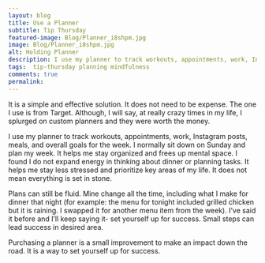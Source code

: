 ```yaml
---
layout: blog
title: Use a Planner
subtitle: Tip Thursday
featured-image: Blog/Planner_i8shpm.jpg
image: Blog/Planner_i8shpm.jpg
alt: Holding Planner
description: I use my planner to track workouts, appointments, work, Instagram posts, meals, and overall goals for the week. I normally sit down on Sunday and plan my week. It helps me stay organized and frees up mental space.
tags:  tip-thursday planning mindfulness
comments: true
permalink:
---
```

It is a simple and effective solution. It does not need to be expense. The one I use is from Target. Although, I will say, at really crazy times in my life, I splurged on custom planners and they were worth the money.

I use my planner to track workouts, appointments, work, Instagram posts, meals, and overall goals for the week. I normally sit down on Sunday and plan my week. It helps me stay organized and frees up mental space. I found I do not expand energy in thinking about dinner or planning tasks. It helps me stay less stressed and prioritize key areas of my life. It does not mean everything is set in stone.

Plans can still be fluid. Mine change all the time, including what I make for dinner that night (for example: the menu for tonight included grilled chicken but it is raining. I swapped it for another menu item from the week). I’ve said it before and I’ll keep saying it- set yourself up for success. Small steps can lead success in desired area.

Purchasing a planner is a small improvement to make an impact down the road. It is a way to set yourself up for success.
